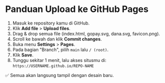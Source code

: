 # Panduan Upload ke GitHub Pages

1. Masuk ke repository kamu di GitHub.
2. Klik **Add file** > **Upload files**.
3. Drag & drop semua file (index.html, gopay.svg, dana.svg, favicon.png).
4. Scroll ke bawah dan klik **Commit changes**.
5. Buka menu **Settings** > **Pages**.
6. Pada bagian "Branch", pilih `main` lalu `/ (root)`.
7. Klik **Save**.
8. Tunggu sekitar 1 menit, lalu akses situsmu di:
   `https://USERNAME.github.io/REPO-NAME`

✅ Semua akan langsung tampil dengan desain baru.
